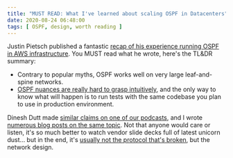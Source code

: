 ```yaml
---
title: "MUST READ: What I've learned about scaling OSPF in Datacenters"
date: 2020-08-24 06:48:00
tags: [ OSPF, design, worth reading ]
---
```

Justin Pietsch published a fantastic 
[recap of his experience running OSPF in AWS infrastructure](https://elegantnetwork.github.io/posts/What-Ive-learned-about-OSPF/). You MUST read what he wrote, here's the TL&DR summary:

* Contrary to popular myths, OSPF works well on very large leaf-and-spine networks.
* [OSPF nuances are really hard to grasp intuitively](https://blog.ipspace.net/2018/04/is-ospf-unpredictable-or-just-unexpected.html), and the only way to know what will happen is to run tests with the same codebase you plan to use in production environment.

Dinesh Dutt made [similar claims on one of our podcasts](https://blog.ipspace.net/2018/08/is-bgp-good-enough-with-dinesh-dutt-on.html), and I wrote [numerous blog posts on the same topic](https://www.ipspace.net/kb/tag/BGP-DC.html). Not that anyone would care or listen, it's so much better to watch vendor slide decks full of latest unicorn dust... but in the end, it's [usually not the protocol that's broken](https://blog.ipspace.net/2018/05/is-ospf-or-is-is-good-enough-for-my.html), but the network design.